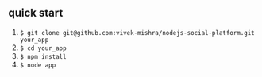 ## quick start

1. `$ git clone git@github.com:vivek-mishra/nodejs-social-platform.git your_app`
2. `$ cd your_app`
3. `$ npm install`
4. `$ node app`




